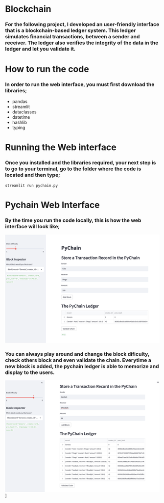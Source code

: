 # Blockchain

### For the following project, I developed an user-friendly interface that is a blockchain-based ledger system. This ledger simulates financial transactions, between a sender and receiver. The ledger also verifies the integrity of the data in the ledger and let you validate it.

# How to run the code

### In order to run the web interface, you must first download the libraries;
- pandas
- streamlit
- dataclasses
- datetime
- hashlib
- typing

# Running the Web interface

### Once you installed and the libraries required, your next step is to go to your terminal, go to the folder where the code is located and then type;
```
streamlit run pychain.py
```

# Pychain Web Interface

### By the time you run the code locally, this is how the web interface will look like; 
![1](1.png)

### You can always play around and change the block dificulty, check others block and even validate the chain. Everytime a new block is added, the pychain ledger is able to memorize and display to the users. 
![2](2.png)]
